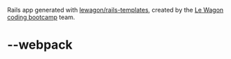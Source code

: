 Rails app generated with [lewagon/rails-templates](https://github.com/lewagon/rails-templates), created by the [Le Wagon coding bootcamp](https://www.lewagon.com) team.
# --webpack
